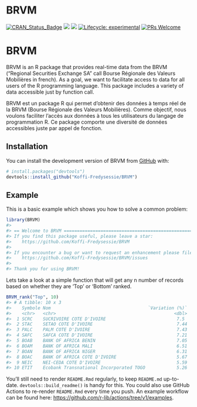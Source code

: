 
<!-- README.md is generated from README.Rmd. Please edit that file -->

# BRVM

<!-- badges: start -->

[![CRAN\_Status\_Badge](http://www.r-pkg.org/badges/version/BRVM)](https://cran.r-project.org/package=BRVM)
![](https://cranlogs.r-pkg.org/badges/BRVM)
![](https://cranlogs.r-pkg.org/badges/grand-total/BRVM) [![Lifecycle:
experimental](https://img.shields.io/badge/lifecycle-experimental-orange.svg)](https://lifecycle.r-lib.org/articles/stages.html##experimental)
[![PRs
Welcome](https://img.shields.io/badge/PRs-welcome-brightgreen.svg?style=flat-square)](https://makeapullrequest.com)
<!-- badges: end -->

# BRVM

BRVM is an R package that provides real-time data from the BRVM
(“Regional Securities Exchange SA” call Bourse Régionale des Valeurs
Mobilières in french). As a goal, we want to facilitate access to data
for all users of the R programming language. This package includes a
variety of data accessible just by function call.

BRVM est un package R qui permet d’obtenir des données à temps réel de
la BRVM (Bourse Régionale des Valeurs Mobilières). Comme objectif, nous
voulons faciliter l’accès aux données à tous les utilisateurs du langage
de programmation R. Ce package comporte une diversité de données
accessibles juste par appel de fonction.

## Installation

You can install the development version of BRVM from
[GitHub](https://github.com/) with:

``` r
# install.packages("devtools")
devtools::install_github("Koffi-Fredysessie/BRVM")
```

## Example

This is a basic example which shows you how to solve a common problem:

``` r
library(BRVM)
#> 
#> == Welcome to BRVM ===========================================================================
#> If you find this package useful, please leave a star: 
#>    https://github.com/Koffi-Fredysessie/BRVM
#> 
#> If you encounter a bug or want to request an enhancement please file an issue at:
#>    https://github.com/Koffi-Fredysessie/BRVM/issues
#> 
#> Thank you for using BRVM!
```

Lets take a look at a simple function that will get any n number of
records based on whether they are ‘Top’ or ‘Bottom’ ranked.

``` r
BRVM_rank("Top", 10)
#> # A tibble: 10 x 3
#>    Symbole Nom                                     `Variation (%)`
#>    <chr>   <chr>                                             <dbl>
#>  1 SCRC    SUCRIVOIRE COTE D'IVOIRE                           7.5 
#>  2 STAC    SETAO COTE D'IVOIRE                                7.44
#>  3 PALC    PALM COTE D'IVOIRE                                 7.43
#>  4 SAFC    SAFCA COTE D'IVOIRE                                7.21
#>  5 BOAB    BANK OF AFRICA BENIN                               7.05
#>  6 BOAM    BANK OF AFRICA MALI                                6.51
#>  7 BOAN    BANK OF AFRICA NIGER                               6.31
#>  8 BOAC    BANK OF AFRICA COTE D'IVOIRE                       5.67
#>  9 NEIC    NEI-CEDA COTE D'IVOIRE                             5.59
#> 10 ETIT    Ecobank Transnational Incorporated TOGO            5.26
```

You’ll still need to render `README.Rmd` regularly, to keep `README.md`
up-to-date. `devtools::build_readme()` is handy for this. You could also
use GitHub Actions to re-render `README.Rmd` every time you push. An
example workflow can be found here:
<https://github.com/r-lib/actions/tree/v1/examples>.
